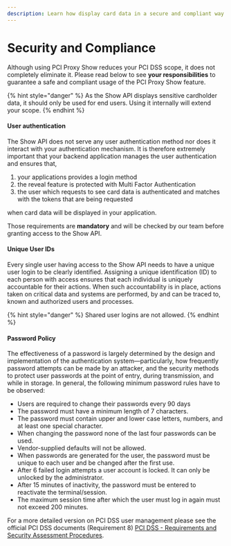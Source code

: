 ```yaml
---
description: Learn how display card data in a secure and compliant way
---
```


# Security and Compliance

Although using PCI Proxy Show reduces your PCI DSS scope, it does not completely eliminate it. Please read below to see **your responsibilities** to guarantee a safe and compliant usage of the PCI Proxy Show feature.&#x20;

{% hint style="danger" %}
As the Show API displays sensitive cardholder data, it should only be used for end users. Using it internally will extend your scope.&#x20;
{% endhint %}

#### User authentication&#x20;

The Show API does not serve any user authentication method nor does it interact with your authentication mechanism. It is therefore extremely important that your backend application manages the user authentication and ensures that,&#x20;

1. your applications provides a login method
2. the reveal feature is protected with Multi Factor Authentication&#x20;
3. the user which requests to see card data is authenticated and matches with the tokens that are being requested

when card data will be displayed in your application.&#x20;

Those requirements are **mandatory** and will be checked by our team before granting access to the Show API.

#### **Unique User IDs**

Every single user having access to the Show API needs to have a unique user login to be clearly identified. Assigning a unique identification (ID) to each person with access ensures that each individual is uniquely accountable for their actions. When such accountability is in place, actions taken on critical data and systems are performed, by and can be traced to, known and authorized users and processes.&#x20;

{% hint style="danger" %}
Shared user logins are not allowed.&#x20;
{% endhint %}

#### Password Policy

The effectiveness of a password is largely determined by the design and implementation of the authentication system—particularly, how frequently password attempts can be made by an attacker, and the security methods to protect user passwords at the point of entry, during transmission, and while in storage. In general, the following minimum password rules have to be observed:

* Users are required to change their passwords every 90 days
* The password must have a minimum length of 7 characters.
* The password must contain upper and lower case letters, numbers, and at least one special character.
* When changing the password none of the last four passwords can be used.
* Vendor-supplied defaults will not be allowed.
* When passwords are generated for the user, the password must be unique to each user and be changed after the first use.
* After 6 failed login attempts a user account is locked. It can only be unlocked by the administrator.
* After 15 minutes of inactivity, the password must be entered to reactivate the terminal/session.
* The maximum session time after which the user must log in again must not exceed 200 minutes.

For a more detailed version on PCI DSS user management please see the official PCI DSS documents (Requirement 8) [PCI DSS - Requirements and Security Assessment Procedures](https://www.pcisecuritystandards.org/documents/PCI\_DSS\_v3-2.pdf?agreement=true\&time=1476177008560).
